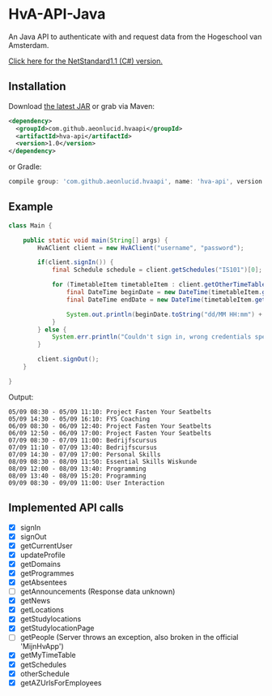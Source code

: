 # HvA-API-Java

An Java API to authenticate with and request data from the Hogeschool van Amsterdam.

[Click here for the NetStandard1.1 (C#) version.](https://github.com/AeonLucid/HvA-API-NetStandard1)

## Installation

Download [the latest JAR](https://search.maven.org/remote_content?g=com.github.aeonlucid.hvaapi&a=hva-api&v=LATEST) or grab via Maven:
```xml
<dependency>
  <groupId>com.github.aeonlucid.hvaapi</groupId>
  <artifactId>hva-api</artifactId>
  <version>1.0</version>
</dependency>
```
or Gradle:
```groovy
compile group: 'com.github.aeonlucid.hvaapi', name: 'hva-api', version: '1.0'
```

## Example

```java
class Main {

    public static void main(String[] args) {
        HvAClient client = new HvAClient("username", "password");

        if(client.signIn()) {
            final Schedule schedule = client.getSchedules("IS101")[0];

            for (TimetableItem timetableItem : client.getOtherTimeTable(schedule.getValue(), DateTime.now().weekOfWeekyear().get())) {
                final DateTime beginDate = new DateTime(timetableItem.getStartDate());
                final DateTime endDate = new DateTime(timetableItem.getEndDate());

                System.out.println(beginDate.toString("dd/MM HH:mm") + " - " + endDate.toString("dd/MM HH:mm") + ": " + timetableItem.getActivityDescription());
            }
        } else {
            System.err.println("Couldn't sign in, wrong credentials specified.");
        }

        client.signOut();
    }

}
```

Output:
```
05/09 08:30 - 05/09 11:10: Project Fasten Your Seatbelts
05/09 14:30 - 05/09 16:10: FYS Coaching
06/09 08:30 - 06/09 12:40: Project Fasten Your Seatbelts
06/09 12:50 - 06/09 17:00: Project Fasten Your Seatbelts
07/09 08:30 - 07/09 11:00: Bedrijfscursus
07/09 11:10 - 07/09 13:40: Bedrijfscursus
07/09 14:30 - 07/09 17:00: Personal Skills
08/09 08:30 - 08/09 11:50: Essential Skills Wiskunde
08/09 12:00 - 08/09 13:40: Programming
08/09 13:40 - 08/09 15:20: Programming
09/09 08:30 - 09/09 11:00: User Interaction
```

## Implemented API calls

- [x] signIn
- [x] signOut
- [x] getCurrentUser
- [x] updateProfile
- [x] getDomains
- [x] getProgrammes
- [x] getAbsentees
- [ ] getAnnouncements (Response data unknown)
- [x] getNews
- [x] getLocations
- [x] getStudylocations
- [x] getStudylocationPage
- [ ] getPeople (Server throws an exception, also broken in the official 'MijnHvApp')
- [x] getMyTimeTable
- [x] getSchedules
- [x] otherSchedule
- [x] getAZUrlsForEmployees
